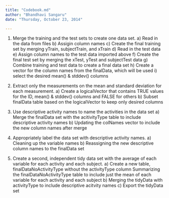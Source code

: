```yaml
---
title: "Codebook.md"
author: "Bhandhavi Sangaru"
date: "Thursday, October 23, 2014"

---
```


 1. Merge the training and the test sets to create one data set.
   a) Read in the data from files
   b) Assigin column names 
   c) Create the final training set by merging yTrain, subjectTrain, and xTrain
   d) Read in the test data
   e) Assign column names to the test data imported above
   f) Create the final test set by merging the xTest, yTest and subjectTest data
   g) Combine training and test data to create a final data set
   h) Create a vector for the column names from the finalData, which will be used
   i) select the desired mean() & stddev() columns
 

 2. Extract only the measurements on the mean and standard deviation for each measurement. 
   a) Create a logicalVector that contains TRUE values for the ID, mean() & stddev() columns and FALSE for others
   b) Subset finalData table based on the logicalVector to keep only desired columns

 3. Use descriptive activity names to name the activities in the data set
   a) Merge the finalData set with the acitivityType table to include descriptive activity names
   b) Updating the colNames vector to include the new column names after merge

 4. Appropriately label the data set with descriptive activity names. 
   a) Cleaning up the variable names
   b) Reassigning the new descriptive column names to the finalData set

 5. Create a second, independent tidy data set with the average of each variable for each activity and each subject. 
   a) Create a new table, finalDataNoActivityType without the activityType column Summarizing the finalDataNoActivityType 
      table to include just the mean of each variable for each activity and each subject
   b) Merging the tidyData with activityType to include descriptive acitvity names
   c) Export the tidyData set 




